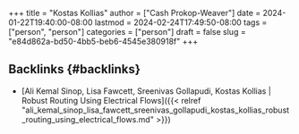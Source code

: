 +++
title = "Kostas Kollias"
author = ["Cash Prokop-Weaver"]
date = 2024-01-22T19:40:00-08:00
lastmod = 2024-02-24T17:49:50-08:00
tags = ["person", "person"]
categories = ["person"]
draft = false
slug = "e84d862a-bd50-4bb5-beb6-4545e380918f"
+++

## Backlinks {#backlinks}

-   [Ali Kemal Sinop, Lisa Fawcett, Sreenivas Gollapudi, Kostas Kollias | Robust Routing Using Electrical Flows]({{< relref "ali_kemal_sinop_lisa_fawcett_sreenivas_gollapudi_kostas_kollias_robust_routing_using_electrical_flows.md" >}})
